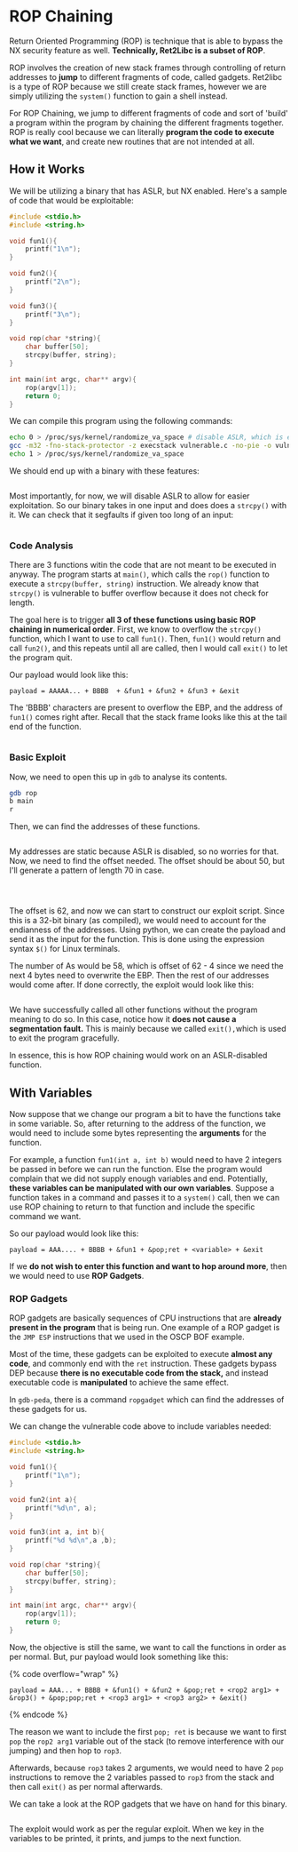 # ROP Chaining

Return Oriented Programming (ROP) is technique that is able to bypass the NX security feature as well. **Technically, Ret2Libc is a subset of ROP**.&#x20;

ROP involves the creation of new stack frames through controlling of return addresses to **jump** to different fragments of code, called gadgets. Ret2libc is a type of ROP because we still create stack frames, however we are simply utilizing the `system()` function to gain a shell instead. &#x20;

For ROP Chaining, we jump to different fragments of code and sort of 'build' a program within the program by chaining the different fragments together. ROP is really cool because we can literally **program the code to execute what we want**, and create new routines that are not intended at all.&#x20;

## How it Works

We will be utilizing a binary that has ASLR, but NX enabled. Here's a sample of code that would be exploitable:

```c
#include <stdio.h>
#include <string.h>

void fun1(){
	printf("1\n");
}

void fun2(){
	printf("2\n");
}

void fun3(){
	printf("3\n");
}

void rop(char *string){
	char buffer[50];
	strcpy(buffer, string);
}

int main(int argc, char** argv){
	rop(argv[1]);
	return 0;
}
```

We can compile this program using the following commands:

```bash
echo 0 > /proc/sys/kernel/randomize_va_space # disable ASLR, which is enabled by default
gcc -m32 -fno-stack-protector -z execstack vulnerable.c -no-pie -o vuln
echo 1 > /proc/sys/kernel/randomize_va_space
```

We should end up with a binary with these features:

<figure><img src="../.gitbook/assets/image (3969).png" alt=""><figcaption></figcaption></figure>

Most importantly, for now, we will disable ASLR to allow for easier exploitation. So our binary takes in one input and does does a `strcpy()` with it. We can check that it segfaults if given too long of an input:

<figure><img src="../.gitbook/assets/image (2337).png" alt=""><figcaption></figcaption></figure>

### Code Analysis

There are 3 functions witin the code that are not meant to be executed in anyway. The program starts at `main()`, which calls the `rop()` function to execute a `strcpy(buffer, string)` instruction. We already know that `strcpy()` is vulnerable to buffer overflow because it does not check for length.&#x20;

The goal here is to trigger **all 3 of these functions using basic ROP chaining in numerical order**. First, we know to overflow the `strcpy()` function, which I want to use to call `fun1()`. Then, `fun1()` would return and call `fun2()`, and this repeats until all are called, then I would call `exit()` to let the program quit.

Our payload would look like this:

```
payload = AAAAA... + BBBB  + &fun1 + &fun2 + &fun3 + &exit
```

The 'BBBB' characters are present to overflow the EBP, and the address of `fun1()` comes right after. Recall that the stack frame looks like this at the tail end of the function.

<figure><img src="../.gitbook/assets/image (1862).png" alt=""><figcaption></figcaption></figure>

### Basic Exploit

Now, we need to open this up in `gdb` to analyse its contents.

```bash
gdb rop
b main
r
```

Then, we can find the addresses of these functions.

<figure><img src="../.gitbook/assets/image (2057).png" alt=""><figcaption></figcaption></figure>

My addresses are static because ASLR is disabled, so no worries for that. Now, we need to find the offset needed. The offset should be about 50, but I'll generate a pattern of length 70 in case.

<figure><img src="../.gitbook/assets/image (3254).png" alt=""><figcaption></figcaption></figure>

<figure><img src="../.gitbook/assets/image (2804).png" alt=""><figcaption></figcaption></figure>

<figure><img src="../.gitbook/assets/image (3580).png" alt=""><figcaption></figcaption></figure>

The offset is 62, and now we can start to construct our exploit script. Since this is a 32-bit binary (as compiled), we would need to account for the endianness of the addresses. Using python, we can create the payload and send it as the input for the function. This is done using the expression syntax `$()` for Linux terminals.

The number of As would be 58, which is offset of 62 - 4 since we need the next 4 bytes need to overwrite the EBP. Then the rest of our addresses would come after. If done correctly, the exploit would look like this:

<figure><img src="../.gitbook/assets/image (1261).png" alt=""><figcaption></figcaption></figure>

We have successfully called all other functions without the program meaning to do so. In this case, notice how it **does not cause a segmentation fault.** This is mainly because we called `exit(),`which is used to exit the program gracefully.&#x20;

In essence, this is how ROP chaining would work on an ASLR-disabled function.

## With Variables

Now suppose that we change our program a bit to have the functions take in some variable. So, after returning to the address of the function, we would need to include some bytes representing the **arguments** for the function.&#x20;

For example, a function `fun1(int a, int b)` would need to have 2 integers be passed in before we can run the function. Else the program would complain that we did not supply enough variables and end. Potentially, **these variables can be manipulated with our own variables**. Suppose a function takes in a command and passes it to a `system()` call, then we can use ROP chaining to return to that function and include the specific command we want.&#x20;

So our payload would look like this:

```
payload = AAA.... + BBBB + &fun1 + &pop;ret + <variable> + &exit
```

If we **do not wish to enter this function and want to hop around more**, then we would need to use **ROP Gadgets**.

### ROP Gadgets

ROP gadgets are basically sequences of CPU instructions that are **already present in the program** that is being run. One example of a ROP gadget is the `JMP ESP` instructions that we used in the OSCP BOF example.&#x20;

Most of the time, these gadgets can be exploited to execute **almost any code**, and commonly end with the `ret` instruction. These gadgets bypass DEP because **there is no executable code from the stack,** and instead executable code is **manipulated** to achieve the same effect.

In `gdb-peda`, there is a command `ropgadget` which can find the addresses of these gadgets for us.&#x20;

We can change the vulnerable code above to include variables needed:

```c
#include <stdio.h>
#include <string.h>

void fun1(){
	printf("1\n");
}

void fun2(int a){
	printf("%d\n", a);
}

void fun3(int a, int b){
	printf("%d %d\n",a ,b);
}

void rop(char *string){
	char buffer[50];
	strcpy(buffer, string);
}

int main(int argc, char** argv){
	rop(argv[1]);
	return 0;
}
```



Now, the objective is still the same, we want to call the functions in order as per normal. But, pur payload would look something like this:

{% code overflow="wrap" %}
```
payload = AAA... + BBBB + &fun1() + &fun2 + &pop;ret + <rop2 arg1> + &rop3() + &pop;pop;ret + <rop3 arg1> + <rop3 arg2> + &exit()
```
{% endcode %}

The reason we want to include the first `pop; ret` is because we want to first `pop` the `rop2 arg1` variable out of the stack (to remove interference with our jumping) and then hop to `rop3`.&#x20;

Afterwards, because `rop3` takes 2 arguments, we would need to have 2 `pop` instructions to remove the 2 variables passed to `rop3` from the stack and then call `exit()` as per normal afterwards.&#x20;

We can take a look at the ROP gadgets that we have on hand for this binary.

<figure><img src="../.gitbook/assets/image (738).png" alt=""><figcaption></figcaption></figure>

The exploit would work as per the regular exploit. When we key in the variables to be printed, it prints, and jumps to the next function.
